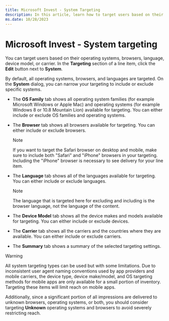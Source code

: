 ```yaml
---
title: Microsoft Invest - System Targeting
description: In this article, learn how to target users based on their operating systems, browsers, language, device model, or carrier.
ms.date: 10/28/2023
---
```


# Microsoft Invest - System targeting

You can target users based on their operating systems, browsers, language, device model, or carrier. In the **Targeting** section of a line item, click the **Edit** button next to **System**.

By default, all operating systems, browsers, and languages are targeted. On the **System** dialog, you can narrow your targeting to include or exclude specific systems.

- The **OS Family** tab shows all operating system families (for example Microsoft Windows or Apple Mac) and operating systems (for example Windows 8 or 10.8 Mountain Lion) available for targeting. You can either include or exclude OS families and operating systems.
- The **Browser** tab shows all browsers available for targeting. You can either include or exclude browsers.
  
  > [!NOTE]
  > If you want to target the Safari browser on desktop and mobile, make sure to include both "Safari" and "iPhone" browsers in your targeting. Including the "iPhone" browser is necessary to see delivery for your line item.
- The **Language** tab shows all of the languages available for targeting. You can either include or exclude languages.
  
  > [!NOTE]
  > The language that is targeted here for excluding and including is the browser language, not the language of the content.
- The **Device Model** tab shows all the device makes and models available for targeting. You can either include or exclude devices.
- The **Carrier** tab shows all the carriers and the countries where they are available. You can either include or exclude carriers.
- The **Summary** tab shows a summary of the selected targeting settings.

> [!WARNING]
> All system targeting types can be used but with some limitations. Due to inconsistent user agent naming conventions used by app providers and mobile carriers, the device type, device make/model, and OS targeting methods for mobile apps are only available for a small portion of inventory. Targeting these items will limit reach on mobile apps.
>
> Additionally, since a significant portion of all impressions are delivered to unknown browsers, operating systems, or both, you should consider targeting **Unknown** operating systems and browsers to avoid severely restricting reach.

